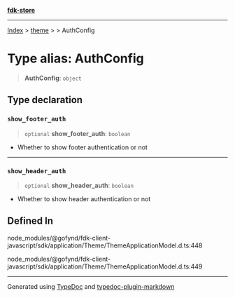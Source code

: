 [**fdk-store**](../../../README.md)
***

[Index](../../../API.md) > [theme](../../README.md) > [<internal>](../README.md) > AuthConfig

# Type alias: AuthConfig

> **AuthConfig**: `object`

## Type declaration

### `show_footer_auth`

> `optional` **show\_footer\_auth**: `boolean`

- Whether to show footer authentication or not

***

### `show_header_auth`

> `optional` **show\_header\_auth**: `boolean`

- Whether to show header authentication or not

## Defined In

node\_modules/@gofynd/fdk-client-javascript/sdk/application/Theme/ThemeApplicationModel.d.ts:448

node\_modules/@gofynd/fdk-client-javascript/sdk/application/Theme/ThemeApplicationModel.d.ts:449

***
Generated using [TypeDoc](https://typedoc.org/) and [typedoc-plugin-markdown](https://www.npmjs.com/package/typedoc-plugin-markdown)

